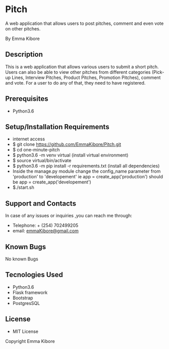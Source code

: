 # Pitch
A web application that allows users to post pitches, comment and even vote on other pitches.

By Emma Kibore

## Description
This is a web application that allows various users to submit a short pitch. Users can also be able to view other pitches from different categories (Pick-up Lines, Interview Pitches, Product Pitches, Promotion Pitches), comment and vote. For a user to do any of that, they need to have registered.

## Prerequisites
* Python3.6

## Setup/Installation Requirements
* internet access
* $ git clone https://github.com/EmmaKibore/Pitch.git
* $ cd one-minute-pitch
* $ python3.6 -m venv virtual (install virtual environment)
* $ source virtual/bin/activate
* $ python3.6 -m pip install -r requirements.txt (install all dependencies)
* Inside the manage.py module change the config_name parameter from 'production' to 'developement' ie app = create_app('production') should be app = create_app('developement')
* $./start.sh

## Support and Contacts
In case of any issues or inquiries ,you can reach me through:
* Telephone: + (254) 702499205
* email: emmaKibore@gmail.com

## Known Bugs
No known Bugs

## Tecnologies Used
* Python3.6
* Flask framework
* Bootstrap
* PostgresSQL

## License
* MIT License

Copyright Emma Kibore
